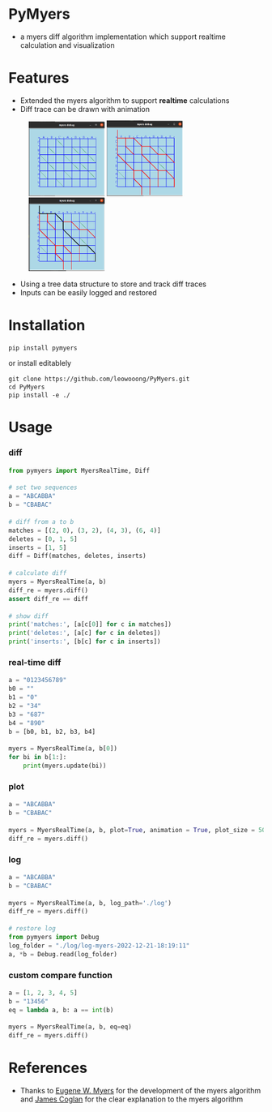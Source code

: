 # PyMyers

- a myers diff algorithm implementation which support realtime calculation and visualization

# Features

- Extended the myers algorithm to support **realtime** calculations
- Diff trace can be drawn with animation
<figure class="">
    <img src="./pymyers/references/init.png", title="init" width="150">
    <img src="./pymyers/references/shortest_edit.png", title="shortest_edit" width="150">
    <img src="./pymyers/references/backtrace.png", title="backtrace" width="150">
</figure>

- Using a tree data structure to store and track diff traces
- Inputs can be easily logged and restored

# Installation

```
pip install pymyers
```

or install editablely

```
git clone https://github.com/leowooong/PyMyers.git
cd PyMyers
pip install -e ./
```

# Usage

### diff

```python
from pymyers import MyersRealTime, Diff

# set two sequences
a = "ABCABBA"
b = "CBABAC"

# diff from a to b
matches = [(2, 0), (3, 2), (4, 3), (6, 4)]
deletes = [0, 1, 5]
inserts = [1, 5]
diff = Diff(matches, deletes, inserts)

# calculate diff
myers = MyersRealTime(a, b)
diff_re = myers.diff()
assert diff_re == diff

# show diff
print('matches:', [a[c[0]] for c in matches])
print('deletes:', [a[c] for c in deletes])
print('inserts:', [b[c] for c in inserts])

```

### real-time diff

```python
a = "0123456789"
b0 = ""
b1 = "0"
b2 = "34"
b3 = "687"
b4 = "890"
b = [b0, b1, b2, b3, b4]

myers = MyersRealTime(a, b[0])
for bi in b[1:]:
    print(myers.update(bi))
```

### plot

```python
a = "ABCABBA"
b = "CBABAC"

myers = MyersRealTime(a, b, plot=True, animation = True, plot_size = 50)
diff_re = myers.diff()
```

### log

```python
a = "ABCABBA"
b = "CBABAC"

myers = MyersRealTime(a, b, log_path='./log')
diff_re = myers.diff()

# restore log
from pymyers import Debug
log_folder = "./log/log-myers-2022-12-21-18:19:11"
a, *b = Debug.read(log_folder)
```

### custom compare function

```python
a = [1, 2, 3, 4, 5]
b = "13456"
eq = lambda a, b: a == int(b)

myers = MyersRealTime(a, b, eq=eq)
diff_re = myers.diff()

```

# References

- Thanks to [Eugene W. Myers](http://www.xmailserver.org/diff2.pdf) for the development of the myers algorithm and [James Coglan](https://blog.jcoglan.com/2017/02/12/the-myers-diff-algorithm-part-1/) for the clear explanation to the myers algorithm
